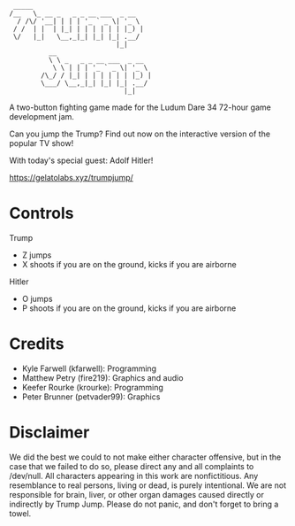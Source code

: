 ```
 _____                              
/__   \_ __ _   _ _ __ ___  _ __    
  / /\/ '__| | | | '_ ` _ \| '_ \   
 / /  | |  | |_| | | | | | | |_) |  
 \/   |_|   \__,_|_| |_| |_| .__/   
                           |_|      
          __                        
          \ \ _   _ _ __ ___  _ __  
           \ \ | | | '_ ` _ \| '_ \ 
        /\_/ / |_| | | | | | | |_) |
        \___/ \__,_|_| |_| |_| .__/ 
                             |_|    
```

A two-button fighting game made for the Ludum Dare 34 72-hour game development jam.

Can you jump the Trump? Find out now on the interactive version of the popular TV show!

With today's special guest: Adolf Hitler!

https://gelatolabs.xyz/trumpjump/

Controls
========
Trump
* Z jumps
* X shoots if you are on the ground, kicks if you are airborne

Hitler
* O jumps
* P shoots if you are on the ground, kicks if you are airborne

Credits
=======
* Kyle Farwell (kfarwell): Programming
* Matthew Petry (fire219): Graphics and audio
* Keefer Rourke (krourke): Programming
* Peter Brunner (petvader99): Graphics

Disclaimer
==========
We did the best we could to not make either character offensive, but in the case that we failed to do so, please direct any and all complaints to /dev/null. All characters appearing in this work are nonfictitious. Any resemblance to real persons, living or dead, is purely intentional. We are not responsible for brain, liver, or other organ damages caused directly or indirectly by Trump Jump. Please do not panic, and don't forget to bring a towel.
